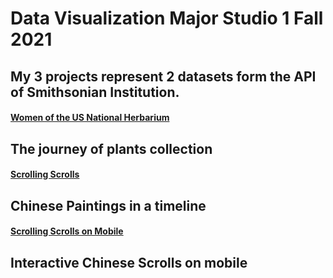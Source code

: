 # Data Visualization Major Studio 1 Fall 2021
## My 3 projects represent 2 datasets form the API of Smithsonian Institution.

#### [Women of the US National Herbarium](https://zorawan.github.io/MajorStudio1/ProjectA/index.html) 
The journey of plants collection
---

#### [Scrolling Scrolls](https://zorawan.github.io/MajorStudio1/ProjectB/index.html)
Chinese Paintings in a timeline
---

#### [Scrolling Scrolls on Mobile](https://zorawan.github.io/MajorStudio1/ProjectC/index_m.html)
Interactive Chinese Scrolls on mobile
---
